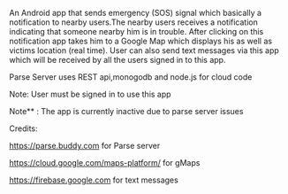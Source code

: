An Android app that sends emergency (SOS) signal which basically a notification to nearby users.The nearby users receives a notification indicating that someone nearby him is in trouble.
After clicking on this notification app takes him to a Google Map which displays his as well as victims location (real time).
User can also send text messages via this app which will be received by all the users signed in to this app.

Parse Server uses REST api,monogodb and node.js for cloud code

Note: User must be signed in to use this app

Note** : The app is currently inactive due to parse server issues

Credits:

https://parse.buddy.com for Parse server

https://cloud.google.com/maps-platform/ for gMaps

https://firebase.google.com for text messages
